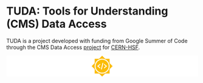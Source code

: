 # TUDA: Tools for Understanding (CMS) Data Access

TUDA is a project developed with funding from Google Summer of Code through the CMS Data Access 
[project](https://summerofcode.withgoogle.com/archive/2019/projects/5441440799260672/) for [CERN-HSF](http://hepsoftwarefoundation.org/).

![GSoC Logo](docs/assets/gsoc.png)
